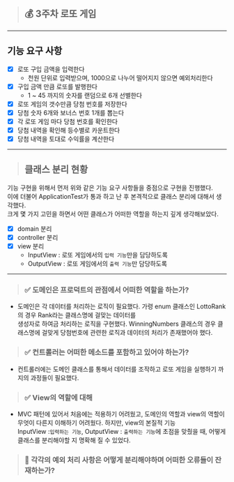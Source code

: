 > ## 💰 3주차 로또 게임

---
## 기능 요구 사항
-[x] 로또 구입 금액을 입력한다
  - 천원 단위로 입력받으며, 1000으로 나누어 떨어지지 않으면 예외처리한다
-[x] 구입 금액 만큼 로또를 발행한다
  - 1 ~ 45 까지의 숫자를 랜덤으로 6개 선별한다
-[x] 로또 게임의 갯수만큼 당첨 번호를 저장한다
-[x] 당첨 숫자 6개와 보너스 번호 1개를 뽑는다
-[x] 각 로또 게임 마다 당첨 번호를 확인한다
-[x] 당첨 내역을 확인해 등수별로 카운트한다
-[x] 당첨 내역을 토대로 수익률을 계산한다

---
> ## 클래스 분리 현황

기능 구현을 위해서 먼저 위와 같은 기능 요구 사항들을 중점으로 구현을 진행했다.  
이에 더불어 ApplicationTest가 통과 하고 난 후 본격적으로 클래스 분리에 대해서 생각했다.  
크게 몇 가지 고민을 하면서 어떤 클래스가 어떠한 역할을 하는지 깊게 생각해보았다.

-[x] domain 분리
-[x] controller 분리
-[x] view 분리
  - InputView : 로또 게임에서의 `입력 기능`만을 담당하도록
  - OutputView : 로또 게임에서의 `출력 기능`만 담당하도록

---


> ### ✅ 도메인은 프로덕트의 관점에서 어떠한 역할을 하는가? 
-  도메인은 각 데이터를 처리하는 로직이 필요했다. 가령 enum 클래스인 LottoRank의 경우 Rank라는 클래스명에 걸맞는 데이터를  
생성자로 하여금 처리하는 로직을 구현했다. WinningNumbers 클래스의 경우 클래스명에 걸맞게 당첨번호에 관련한 로직과 데이터의 처리가 존재했어야 했다.
> ### ✅ 컨트롤러는 어떠한 메소드를 포함하고 있어야 하는가?
- 컨트롤러에는 도메인 클래스를 통해서 데이터를 조작하고 로또 게임을 실행하기 까지의 과정들이 필요했다.
> ### ✅ View의 역할에 대해
- MVC 패턴에 있어서 처음에는 적용하기 어려웠고, 도메인의 역할과 view의 역할이 무엇이 다른지 이해하기 어려웠다. 하지만, view의 본질적 기능  
 InputView :`입력하는 기능`, OutputView : `출력하는 기능`에 초점을 맞췄을 때, 어떻게 클래스를 분리해야할 지 명확해 질 수 있었다.

> ### 🤔 각각의 예외 처리 사항은 어떻게 분리해야하며 어떠한 오류들이 잔재하는가?